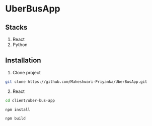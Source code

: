 # UberBusApp

## Stacks

1. React
2. Python

## Installation

1. Clone project
```bash
git clone https://github.com/Maheshwari-Priyanka/UberBusApp.git
```

2. React

```bash
cd client/uber-bus-app
```

```bash
npm install
```

```bash
npm build
```